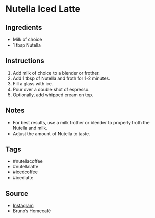  # Nutella Iced Latte

## Ingredients

- Milk of choice
- 1 tbsp Nutella

## Instructions

1. Add milk of choice to a blender or frother.
2. Add 1 tbsp of Nutella and froth for 1-2 minutes.
3. Fill a glass with ice.
4. Pour over a double shot of espresso.
5. Optionally, add whipped cream on top.

## Notes

- For best results, use a milk frother or blender to properly froth the Nutella and milk.
- Adjust the amount of Nutella to taste.

## Tags

- #nutellacoffee
- #nutellalatte
- #icedcoffee
- #icedlatte

## Source

- [Instagram](https://www.instagram.com/p/C1sJrThM--1)
- Bruno’s Homecafé